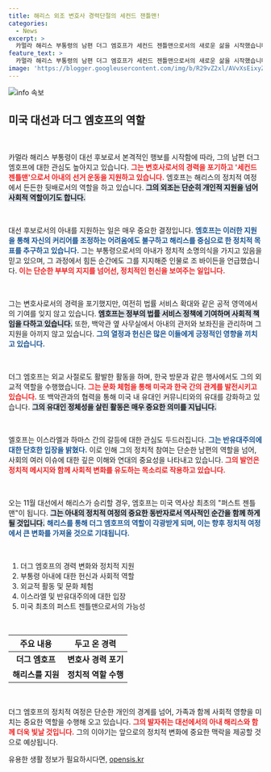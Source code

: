 ```yaml
---
title: 해리스 외조 변호사 경력단절의 세컨드 잰틀맨!
categories:
  - News
excerpt: >
  카멀라 해리스 부통령의 남편 더그 엠호프가 세컨드 젠틀맨으로서의 새로운 삶을 시작했습니다. 변호사 경력을 뒤로 한 그는 아내의 대선 도전을 지원하며 활발한 외교 활동, 유대인 커뮤니티 참여로 주목받고 있습니다. 11월 대선에서 그의 역할이 더욱 기대됩니다!
feature_text: >
  카멀라 해리스 부통령의 남편 더그 엠호프가 세컨드 젠틀맨으로서의 새로운 삶을 시작했습니다. 변호사 경력을 뒤로 한 그는 아내의 대선 도전을 지원하며 활발한 외교 활동, 유대인 커뮤니티 참여로 주목받고 있습니다. 11월 대선에서 그의 역할이 더욱 기대됩니다!
image: 'https://blogger.googleusercontent.com/img/b/R29vZ2xl/AVvXsEixyZcFfHzMRdzZMjFBmAUKJYCLCGyLL1o632UiGVXcaFdKo_bkvkuCioo0uUKlGfBVcT3P84aROyZIXSBEx3Aw5nCQ3pTgDom1WDC4m8eifvWiAmWEEVb4x6G_l8C0QH225ldMjyaFvpxGEBGNO37VmDTDMHGhJPq73UglMfDca1-0aw/s1600/blogspot.png'
---
```


<p><img src="https://blogger.googleusercontent.com/img/b/R29vZ2xl/AVvXsEixyZcFfHzMRdzZMjFBmAUKJYCLCGyLL1o632UiGVXcaFdKo_bkvkuCioo0uUKlGfBVcT3P84aROyZIXSBEx3Aw5nCQ3pTgDom1WDC4m8eifvWiAmWEEVb4x6G_l8C0QH225ldMjyaFvpxGEBGNO37VmDTDMHGhJPq73UglMfDca1-0aw/s1600/blogspot.png" alt="info 속보" /></p>

<h2 data-ke-size="size26">미국 대선과 더그 엠호프의 역할</h2>

<p data-ke-size="size16">&nbsp;</p>

<p>카멀라 해리스 부통령이 대선 후보로서 본격적인 행보를 시작함에 따라, 그의 남편 더그 엠호프에 대한 관심도 높아지고 있습니다. <b><span style="color: #ee2323;">그는 변호사로서의 경력을 포기하고 '세컨드 젠틀맨'으로서 아내의 선거 운동을 지원하고 있습니다.</span></b> 엠호프는 해리스의 정치적 여정에서 든든한 뒷배로서의 역할을 하고 있습니다. <b><span style="background-color: #21538527;">그의 외조는 단순히 개인적 지원을 넘어 사회적 역할이기도 합니다.</span></b></p>

<p data-ke-size="size16">&nbsp;</p>

<p>대선 후보로서의 아내를 지원하는 일은 매우 중요한 결정입니다. <b><span style="color: #1a5490;">엠호프는 이러한 지원을 통해 자신의 커리어를 조정하는 어려움에도 불구하고 해리스를 중심으로 한 정치적 목표를 추구하고 있습니다.</span></b> 그는 부통령으로서의 아내가 정치적 소명의식을 가지고 있음을 믿고 있으며, 그 과정에서 힘든 순간에도 그를 지지해준 인물로 조 바이든을 언급했습니다. <b><span style="color: #ee2323;">이는 단순한 부부의 지지를 넘어선, 정치적인 헌신을 보여주는 일입니다.</span></b></p>

<p data-ke-size="size16">&nbsp;</p>

<p>그는 변호사로서의 경력을 포기했지만, 여전히 법률 서비스 확대와 같은 공적 영역에서의 기여를 잊지 않고 있습니다. <b><span style="background-color: #21538527;">엠호프는 정부의 법률 서비스 정책에 기여하며 사회적 책임을 다하고 있습니다.</span></b> 또한, 백악관 옆 사무실에서 아내의 관저와 보좌진을 관리하며 그 지원을 아끼지 않고 있습니다. <b><span style="color: #1a5490;">그의 열정과 헌신은 많은 이들에게 긍정적인 영향을 끼치고 있습니다.</span></b></p>

<p data-ke-size="size16">&nbsp;</p>

<p>더그 엠호프는 외교 사절로도 활발한 활동을 하며, 한국 방문과 같은 행사에서도 그의 외교적 역할을 수행했습니다. <b><span style="color: #ee2323;">그는 문화 체험을 통해 미국과 한국 간의 관계를 발전시키고 있습니다.</span></b> 또 백악관과의 협력을 통해 미국 내 유대인 커뮤니티와의 유대를 강화하고 있습니다. <b><span style="background-color: #21538527;">그의 유대인 정체성을 살린 활동은 매우 중요한 의미를 지닙니다.</span></b></p>

<p data-ke-size="size16">&nbsp;</p>

<p>엘호프는 이스라엘과 하마스 간의 갈등에 대한 관심도 두드러집니다. <b><span style="color: #1a5490;">그는 반유대주의에 대한 단호한 입장을 밝혔다.</span></b> 이로 인해 그의 정치적 참여는 단순한 남편의 역할을 넘어, 사회의 여러 이슈에 대한 깊은 이해와 연대의 중요성을 나타내고 있습니다. <b><span style="color: #ee2323;">그의 발언은 정치적 메시지와 함께 사회적 변화를 유도하는 목소리로 작용하고 있습니다.</span></b></p>

<p data-ke-size="size16">&nbsp;</p>

<p>오는 11월 대선에서 해리스가 승리할 경우, 엠호프는 미국 역사상 최초의 "퍼스트 젠틀맨"이 됩니다. <b><span style="background-color: #21538527;">그는 아내의 정치적 여정의 중요한 동반자로서 역사적인 순간을 함께 하게 될 것입니다.</span></b> <b><span style="color: #1a5490;">해리스를 통해 더그 엠호프의 역할이 각광받게 되며, 이는 향후 정치적 여정에서 큰 변화를 가져올 것으로 기대됩니다.</span></b> </p>

<p data-ke-size="size16">&nbsp;</p>

<ol>
    <li>더그 엠호프의 경력 변화와 정치적 지원</li>
    <li>부통령 아내에 대한 헌신과 사회적 역할</li>
    <li>외교적 활동 및 문화 체험</li>
    <li>이스라엘 및 반유대주의에 대한 입장</li>
    <li>미국 최초의 퍼스트 젠틀맨으로서의 가능성</li>
</ol>

<p data-ke-size="size16">&nbsp;</p>

<table style="width: 100%;">
    <thead>
        <tr>
            <th style="text-align: center; height: 30px;">주요 내용</th>
            <th style="text-align: center; height: 30px;">두고 온 경력</th>
        </tr>
    </thead>
    <tbody>
        <tr>
            <td style="text-align: center; height: 17px;"><b>더그 엠호프</b></td>
            <td style="text-align: center; height: 17px;"><b>변호사 경력 포기</b></td>
        </tr>
        <tr>
            <td style="text-align: center; height: 17px;"><b>해리스를 지원</b></td>
            <td style="text-align: center; height: 17px;"><b>정치적 역할 수행</b></td>
        </tr>
    </tbody>
</table>

<p data-ke-size="size16">&nbsp;</p>

<p>더그 엠호프의 정치적 여정은 단순한 개인의 경계를 넘어, 가족과 함께 사회적 영향을 미치는 중요한 역할을 수행해 오고 있습니다. <b><span style="color: #ee2323;">그의 발자취는 대선에서의 아내 해리스와 함께 더욱 빛날 것입니다.</span></b> 그의 이야기는 앞으로의 정치적 변화에 중요한 맥락을 제공할 것으로 예상됩니다.</p>
유용한 생활 정보가 필요하시다면, <a href="https://opensis.kr" rel="dofollow">opensis.kr</a>


